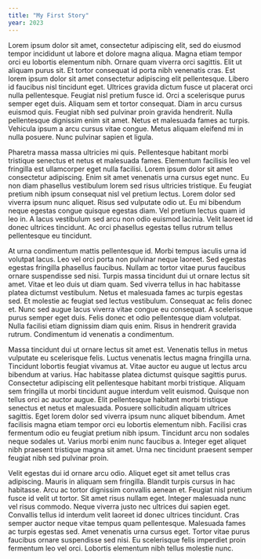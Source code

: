 ```yaml
---
title: "My First Story"
year: 2023
---
```


Lorem ipsum dolor sit amet, consectetur adipiscing elit, sed do eiusmod tempor incididunt ut labore et dolore magna aliqua. Magna etiam tempor orci eu lobortis elementum nibh. Ornare quam viverra orci sagittis. Elit ut aliquam purus sit. Et tortor consequat id porta nibh venenatis cras. Est lorem ipsum dolor sit amet consectetur adipiscing elit pellentesque. Libero id faucibus nisl tincidunt eget. Ultrices gravida dictum fusce ut placerat orci nulla pellentesque. Feugiat nisl pretium fusce id. Orci a scelerisque purus semper eget duis. Aliquam sem et tortor consequat. Diam in arcu cursus euismod quis. Feugiat nibh sed pulvinar proin gravida hendrerit. Nulla pellentesque dignissim enim sit amet. Netus et malesuada fames ac turpis. Vehicula ipsum a arcu cursus vitae congue. Metus aliquam eleifend mi in nulla posuere. Nunc pulvinar sapien et ligula.

Pharetra massa massa ultricies mi quis. Pellentesque habitant morbi tristique senectus et netus et malesuada fames. Elementum facilisis leo vel fringilla est ullamcorper eget nulla facilisi. Lorem ipsum dolor sit amet consectetur adipiscing. Enim sit amet venenatis urna cursus eget nunc. Eu non diam phasellus vestibulum lorem sed risus ultricies tristique. Eu feugiat pretium nibh ipsum consequat nisl vel pretium lectus. Lorem dolor sed viverra ipsum nunc aliquet. Risus sed vulputate odio ut. Eu mi bibendum neque egestas congue quisque egestas diam. Vel pretium lectus quam id leo in. A lacus vestibulum sed arcu non odio euismod lacinia. Velit laoreet id donec ultrices tincidunt. Ac orci phasellus egestas tellus rutrum tellus pellentesque eu tincidunt.

At urna condimentum mattis pellentesque id. Morbi tempus iaculis urna id volutpat lacus. Leo vel orci porta non pulvinar neque laoreet. Sed egestas egestas fringilla phasellus faucibus. Nullam ac tortor vitae purus faucibus ornare suspendisse sed nisi. Turpis massa tincidunt dui ut ornare lectus sit amet. Vitae et leo duis ut diam quam. Sed viverra tellus in hac habitasse platea dictumst vestibulum. Netus et malesuada fames ac turpis egestas sed. Et molestie ac feugiat sed lectus vestibulum. Consequat ac felis donec et. Nunc sed augue lacus viverra vitae congue eu consequat. A scelerisque purus semper eget duis. Felis donec et odio pellentesque diam volutpat. Nulla facilisi etiam dignissim diam quis enim. Risus in hendrerit gravida rutrum. Condimentum id venenatis a condimentum.

Massa tincidunt dui ut ornare lectus sit amet est. Venenatis tellus in metus vulputate eu scelerisque felis. Luctus venenatis lectus magna fringilla urna. Tincidunt lobortis feugiat vivamus at. Vitae auctor eu augue ut lectus arcu bibendum at varius. Hac habitasse platea dictumst quisque sagittis purus. Consectetur adipiscing elit pellentesque habitant morbi tristique. Aliquam sem fringilla ut morbi tincidunt augue interdum velit euismod. Quisque non tellus orci ac auctor augue. Elit pellentesque habitant morbi tristique senectus et netus et malesuada. Posuere sollicitudin aliquam ultrices sagittis. Eget lorem dolor sed viverra ipsum nunc aliquet bibendum. Amet facilisis magna etiam tempor orci eu lobortis elementum nibh. Facilisi cras fermentum odio eu feugiat pretium nibh ipsum. Tincidunt arcu non sodales neque sodales ut. Varius morbi enim nunc faucibus a. Integer eget aliquet nibh praesent tristique magna sit amet. Urna nec tincidunt praesent semper feugiat nibh sed pulvinar proin.

Velit egestas dui id ornare arcu odio. Aliquet eget sit amet tellus cras adipiscing. Mauris in aliquam sem fringilla. Blandit turpis cursus in hac habitasse. Arcu ac tortor dignissim convallis aenean et. Feugiat nisl pretium fusce id velit ut tortor. Sit amet risus nullam eget. Integer malesuada nunc vel risus commodo. Neque viverra justo nec ultrices dui sapien eget. Convallis tellus id interdum velit laoreet id donec ultrices tincidunt. Cras semper auctor neque vitae tempus quam pellentesque. Malesuada fames ac turpis egestas sed. Amet venenatis urna cursus eget. Tortor vitae purus faucibus ornare suspendisse sed nisi. Eu scelerisque felis imperdiet proin fermentum leo vel orci. Lobortis elementum nibh tellus molestie nunc.